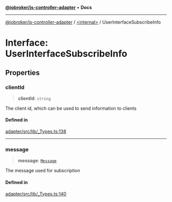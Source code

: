[**@iobroker/js-controller-adapter**](../../README.md) • **Docs**

***

[@iobroker/js-controller-adapter](../../globals.md) / [\<internal\>](../README.md) / UserInterfaceSubscribeInfo

# Interface: UserInterfaceSubscribeInfo

## Properties

### clientId

> **clientId**: `string`

The client id, which can be used to send information to clients

#### Defined in

[adapter/src/lib/\_Types.ts:138](https://github.com/ioBroker/ioBroker.js-controller/blob/78e6b4abb1172f2465daea1c5c2c1a34bdd12a81/packages/adapter/src/lib/_Types.ts#L138)

***

### message

> **message**: [`Message`](Message.md)

The message used for subscription

#### Defined in

[adapter/src/lib/\_Types.ts:140](https://github.com/ioBroker/ioBroker.js-controller/blob/78e6b4abb1172f2465daea1c5c2c1a34bdd12a81/packages/adapter/src/lib/_Types.ts#L140)
